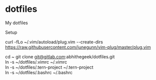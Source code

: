 # dotfiles

My dotfiles  
  
Setup  

curl -fLo ~/.vim/autoload/plug.vim --create-dirs https://raw.githubusercontent.com/junegunn/vim-plug/master/plug.vim  
  
cd ~
git clone git@gitlab.com:abhithegeek/dotfiles.git  
ln -s ~/dotfiles/.vimrc ~/.vimrc  
ln -s ~/dotfiles/.tern-project ~/.tern-project  
ln -s ~/dotfiles/.bashrc ~/.bashrc  

